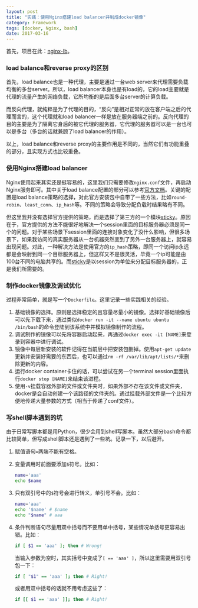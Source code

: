 ```yaml
---
layout: post
title: "实践：使用Nginx搭建load balancer并制成docker镜像"
category: Framework
tags: [docker, Nginx, bash]
date: 2017-03-16
---
```


首先，项目在此：[nginx-lb](https://github.com/cuyu/nginx-lb)。

### load balance和reverse proxy的区别

首先，load balance也是一种代理，主要是通过一台web server来代理需要负载均衡的多台server。所以，load balancer本身也是有load的，它的load主要就是代理的流量产生的网络负载，它所均衡的是后面多台server的计算负载。

而反向代理，就纯粹是为了代理的目的，“反向”是相对正常的放在客户端之后的代理而言的，这个代理就和load balancer一样是放在服务器端之前的。反向代理的目的主要是为了隔离它身后的被它代理的服务器，它代理的服务器可以是一台也可以是多台（多台的话就兼顾了load balancer的作用）。

以上，load balance和reverse proxy的主要作用是不同的，当然它们有功能重叠的部分，且实现方式也比较重叠。

### 使用Nginx搭建load balancer

Nginx使用起来其实还是挺容易的，这里我们只需要修改`nginx.conf`文件，再启动Nginx服务即可。其中关于load balance配置的部分可以参考[官方文档](https://www.nginx.com/resources/admin-guide/load-balancer/)。关键的配置是load balance策略的选择，对此官方安装包中自带了一些方法，比如`round-robin`、`least_conn`、`ip_hash`等。不同的策略会导致分配负载时结果略有不同。

但这里我并没有选择官方提供的策略，而是选择了第三方的一个模块[sticky](https://bitbucket.org/nginx-goodies/nginx-sticky-module-ng)。原因在于，官方提供的方法不能很好地解决一个session里面的目标服务器必须是同一个的问题。对于某些场景下session里面的连接对象变化了没什么影响，但很多场景下，如果我访问的真实服务器从一台机器突然变到了另外一台服务器上，就容易出现问题。对此，一种解决方法是使用官方的`ip_hash`策略，即同一个访问ip永远都是会映射到同一个目标服务器上，但这样又不是很灵活，毕竟一个ip可能是由100台不同的电脑共享的。而[sticky](https://bitbucket.org/nginx-goodies/nginx-sticky-module-ng)是以session为单位来分配目标服务器的，正是我们所需要的。

<!--break-->

### 制作docker镜像及调试优化

过程非常简单，就是写一个`Dockerfile`。这里记录一些实践相关的经验。

1. 基础镜像的选择。原则是选择稳定的且容量尽量小的镜像。选择好基础镜像后可以先下载下来，通过类似`docker run -it --name ubuntu ubuntu /bin/bash`的命令登陆到该系统中并模拟镜像制作的流程。
2. 调试制作的镜像可以先将容器启动起来，再通过`docker exec -it [NAME]`来登录到容器中进行调试。
3. 镜像中每层新安装的软件记得在当前层中把安装包删掉。使用`apt-get update`更新并安装好需要的东西后，也可以通过`rm -rf /var/lib/apt/lists/*`来删除更新的内容。
4. 运行docker container卡住的话，可以尝试在另一个terminal session里面执行`docker stop [NAME]`来结束该进程。
5. 使用`-v`挂载容器外部的文件或文件夹时，如果外部不存在该文件或文件夹，docker是会自动创建一个该路径的文件夹的。通过挂载外部文件是一个比较方便地传递大量参数的方式（相当于传递了conf文件）。

### 写shell脚本遇到的坑

由于日常写脚本都是用Python，很少会用到shell写脚本。虽然大部分bash命令都比较简单，但写成shell脚本还是遇到了一些坑。记录一下，以后避开。

1. 赋值语句`=`两端不能有空格。

2. 变量调用时前面要添加`$`符号。比如：

   ```sh
   name='aaa'
   echo $name
   ```

3. 只有双引号中的`$`符号会进行转义，单引号不会。比如：

   ```sh
   name='aaa'
   echo '$name' # $name
   echo "$name" # aaa
   ```

4. 条件判断语句尽量用双中括号而不要用单中括号，某些情况单括号更容易出错。比如：

   ```sh
   if [ $1 == 'aaa' ]; then # Wrong!
   ```

   当输入参数为空时，其实括号中变成了`[ == 'aaa' ]`，所以这里需要用双引号包一下：

   ```sh
   if [ "$1" == 'aaa' ]; then # Right!
   ```

   或者用双中括号的话就不用考虑这些了：

   ```sh
   if [[ $1 == 'aaa' ]]; then # Right!
   ```

   ​